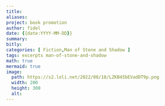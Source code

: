 ```yaml
---
title: 
aliases:
project: book promotion
author: fidel
date: {{date:YYYY-MM-DD}}
summary: 
bitly: 
categories: [ Fiction,Man of Stone and Shadow ]
tags: excerpts man-of-stone-and-shadow
math: true
mermaid: true
image:
  path: https://s2.loli.net/2022/08/18/LZKB45bEVadDT9p.png
  width: 200 
  height: 300 
  alt:
---
```


